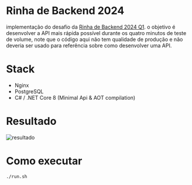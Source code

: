 # Rinha de Backend 2024

implementação do desafio da [Rinha de Backend 2024 Q1](https://github.com/zanfranceschi/rinha-de-backend-2024-q1).
o objetivo é desenvolver a API mais rápida possível durante os quatro minutos de teste de volume, note que o código aqui não tem qualidade de produção e não deveria ser usado para referência sobre como desenvolver uma API.

# Stack

- Nginx
- PostgreSQL
- C# / .NET Core 8 (Minimal Api & AOT compilation)

# Resultado

![resultado](/misc/rinha-resultado.PNG)

# Como executar
```./run.sh```
